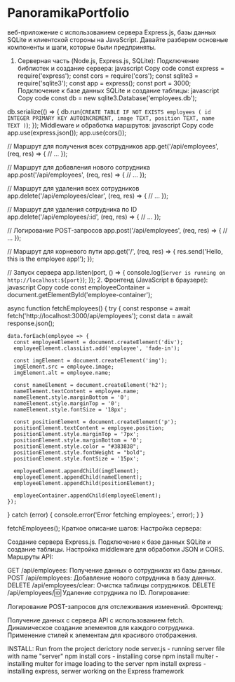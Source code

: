 # PanoramikaPortfolio

 веб-приложение с использованием сервера Express.js, базы данных SQLite и клиентской стороны на JavaScript. Давайте разберем основные компоненты и шаги, которые были предприняты.

1. Серверная часть (Node.js, Express.js, SQLite):
Подключение библиотек и создание сервера:
javascript
Copy code
const express = require('express');
const cors = require('cors');
const sqlite3 = require('sqlite3');
const app = express();
const port = 3000;
Подключение к базе данных SQLite и создание таблицы:
javascript
Copy code
const db = new sqlite3.Database('employees.db');

db.serialize(() => {
  db.run(`
    CREATE TABLE IF NOT EXISTS employees (
      id INTEGER PRIMARY KEY AUTOINCREMENT,
      image TEXT,
      position TEXT,
      name TEXT
    )
  `);
});
Middleware и обработка маршрутов:
javascript
Copy code
app.use(express.json());
app.use(cors());

// Маршрут для получения всех сотрудников
app.get('/api/employees', (req, res) => {
  // ...
});

// Маршрут для добавления нового сотрудника
app.post('/api/employees', (req, res) => {
  // ...
});

// Маршрут для удаления всех сотрудников
app.delete('/api/employees/clear', (req, res) => {
  // ...
});

// Маршрут для удаления сотрудника по ID
app.delete('/api/employees/:id', (req, res) => {
  // ...
});

// Логирование POST-запросов
app.post('/api/employees', (req, res) => {
  // ...
});

// Маршрут для корневого пути
app.get('/', (req, res) => {
  res.send('Hello, this is the employee app!');
});

// Запуск сервера
app.listen(port, () => {
  console.log(`Server is running on http://localhost:${port}`);
});
2. Фронтенд (JavaScript в браузере):
javascript
Copy code
const employeeContainer = document.getElementById('employee-container');

async function fetchEmployees() {
  try {
    const response = await fetch('http://localhost:3000/api/employees');
    const data = await response.json();

    data.forEach(employee => {
      const employeeElement = document.createElement('div');
      employeeElement.classList.add('employee', 'fade-in');

      const imgElement = document.createElement('img');
      imgElement.src = employee.image;
      imgElement.alt = employee.name;

      const nameElement = document.createElement('h2');
      nameElement.textContent = employee.name;
      nameElement.style.marginBottom = '0';
      nameElement.style.marginTop = '0';
      nameElement.style.fontSize = '18px';

      const positionElement = document.createElement('p');
      positionElement.textContent = employee.position;
      positionElement.style.marginTop = '7px';
      positionElement.style.marginBottom = '0';
      positionElement.style.color = "#383838";
      positionElement.style.fontWeight = "bold";
      positionElement.style.fontSize = '15px';

      employeeElement.appendChild(imgElement);
      employeeElement.appendChild(nameElement);
      employeeElement.appendChild(positionElement);

      employeeContainer.appendChild(employeeElement);
    });
  } catch (error) {
    console.error('Error fetching employees:', error);
  }
}

fetchEmployees();
Краткое описание шагов:
Настройка сервера:

Создание сервера Express.js.
Подключение к базе данных SQLite и создание таблицы.
Настройка middleware для обработки JSON и CORS.
Маршруты API:

GET /api/employees: Получение данных о сотрудниках из базы данных.
POST /api/employees: Добавление нового сотрудника в базу данных.
DELETE /api/employees/clear: Очистка таблицы сотрудников.
DELETE /api/employees/:id: Удаление сотрудника по ID.
Логирование:

Логирование POST-запросов для отслеживания изменений.
Фронтенд:

Получение данных с сервера API с использованием fetch.
Динамическое создание элементов для каждого сотрудника.
Применение стилей к элементам для красивого отображения.

INSTALL:
Run from the project derictory
node server.js - running server file with name "server"
npm install cors - installing corse
npm install multer - installing multer for image loading to the server
npm install express - installing express, serwer working on the Express framework